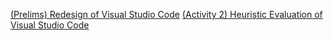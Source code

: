 <a href="https://www.figma.com/design/faId6gwJGBOIwbRYiu4eso/PRELIMS_Redesigning_Visual_Studio_Code?node-id=0-3&t=TszdtrL516ApGhY5-1">(Prelims) Redesign of Visual Studio Code</a>
<a href="https://www.figma.com/design/eLiGMWA5Gs2eYXjdYRSCme/Anecito_VisualStudioCode_HeuristicEvaluationQuiz2?node-id=8-246&t=HgM5oaRto8fvOnxW-1">(Activity 2) Heuristic Evaluation of Visual Studio Code</a>
